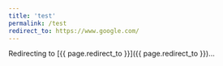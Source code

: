 ```yaml
---
title: 'test'
permalink: /test
redirect_to: https://www.google.com/
---
```

<script>
  // Add a delay (in milliseconds) before the redirect
  const delay = 20000; // 20000 milliseconds = 20 seconds
  const destinationUrl = "{{ page.redirect_to }}";

  setTimeout(() => {
    window.location.href = destinationUrl;
  }, delay);
</script>
Redirecting to [{{ page.redirect_to }}]({{ page.redirect_to }})...
